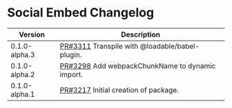# Social Embed Changelog

| Version       | Description   |
|---------------|---------------|
| 0.1.0-alpha.3 | [PR#3311](https://github.com/bbc/psammead/pull/3311) Transpile with @loadable/babel-plugin. |
| 0.1.0-alpha.2 | [PR#3298](https://github.com/bbc/psammead/pull/3298) Add webpackChunkName to dynamic import. |
| 0.1.0-alpha.1 | [PR#3217](https://github.com/bbc/psammead/pull/3217) Initial creation of package. |
